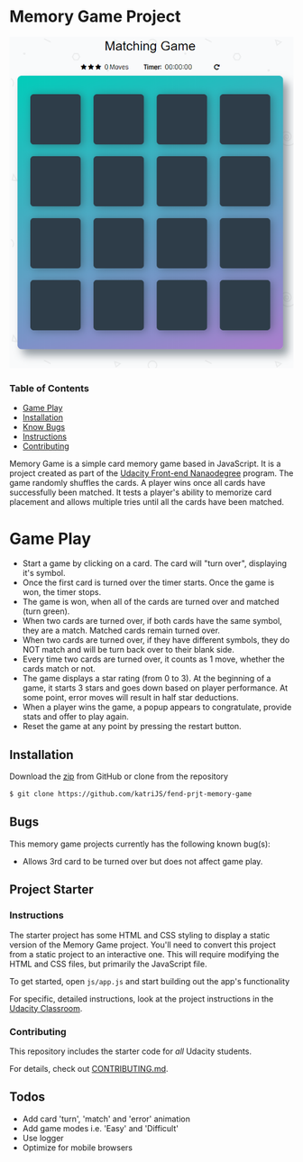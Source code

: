 # Memory Game Project

![alt text](/img/memorygame.png)

### Table of Contents

* [Game Play](#gameplay)
* [Installation](#installation)
* [Know Bugs](#bugs)
* [Instructions](#instructions)
* [Contributing](#contributing)


Memory Game is a simple card memory game based in JavaScript. It is a project created as part of the [Udacity Front-end Nanaodegree] program. The game randomly shuffles the cards. A player wins once all cards have successfully been matched. It tests a player's ability to memorize card placement and allows multiple tries until all the cards have been matched.


# Game Play

  - Start a game by clicking on a card. The card will "turn over", displaying it's symbol.
  - Once the first card is turned over the timer starts. Once the game is won, the timer stops.
  - The game is won, when all of the cards are turned over and matched (turn green).
  - When two cards are turned over, if both cards have the same symbol, they are a match. Matched cards remain turned over.
  - When two cards are turned over, if they have different symbols, they do NOT match and will be turn back over to their blank side.
  - Every time two cards are turned over, it counts as 1 move, whether the cards match or not.
  - The game displays a star rating (from 0 to 3). At the beginning of a game, it starts 3 stars and goes down based on player performance. At some point, error moves will result in half star deductions.
  - When a player wins the game, a popup appears to congratulate, provide stats and offer to play again.
  - Reset the game at any point by pressing the restart button.


## Installation



Download the [zip] from GitHub or clone from the repository
```sh
$ git clone https://github.com/katriJS/fend-prjt-memory-game
```


## Bugs

This memory game projects currently has the following known bug(s):
  - Allows 3rd card to be turned over but does not affect game play.



## Project Starter

### Instructions
The starter project has some HTML and CSS styling to display a static version of the Memory Game project. You'll need to convert this project from a static project to an interactive one. This will require modifying the HTML and CSS files, but primarily the JavaScript file.

To get started, open `js/app.js` and start building out the app's functionality

For specific, detailed instructions, look at the project instructions in the [Udacity Classroom](https://classroom.udacity.com/me).

### Contributing

This repository includes the starter code for _all_ Udacity students.

For details, check out [CONTRIBUTING.md](CONTRIBUTING.md).


## Todos

 - Add card 'turn', 'match' and 'error' animation
 - Add game modes i.e. 'Easy' and 'Difficult'
 - Use logger
 - Optimize for mobile browsers



[//]: # (These are reference links used in the body of this note and get stripped out when the markdown processor does its job. There is no need to format nicely because it shouldn't be seen. Thanks SO - http://stackoverflow.com/questions/4823468/store-comments-in-markdown-syntax)


   [Udacity Front-end Nanaodegree]: <https://www.udacity.com/course/front-end-web-developer-nanodegree--nd0011>
   [git-repo-url]: <https://github.com/joemccann/dillinger.git>
   [zip]: <https://github.com/katriJS/fend-prjt-memory-game/archive/master.zip>
